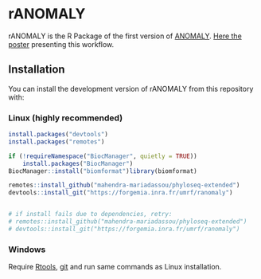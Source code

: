 
<!-- README.md is generated from README.Rmd. Please edit that file -->

# rANOMALY

<!-- badges: start -->

<!-- [![Lifecycle: experimental](https://img.shields.io/badge/lifecycle-experimental-orange.svg)](https://www.tidyverse.org/lifecycle/#experimental) -->

<!-- badges: end -->

rANOMALY is the R Package of the first version of
[ANOMALY](https://forgemia.inra.fr/umrf/anomaly). [Here the
poster](https://prodinra.inra.fr/ft?id=%7BE7948F41-44A8-4F76-898D-92DDE09E40B9%7D&original=true)
presenting this workflow.

## Installation

You can install the development version of rANOMALY from this repository
with:

### Linux (highly recommended)

``` r
install.packages("devtools")
install.packages("remotes")

if (!requireNamespace("BiocManager", quietly = TRUE))
    install.packages("BiocManager")
BiocManager::install("biomformat")library(biomformat)

remotes::install_github("mahendra-mariadassou/phyloseq-extended")
devtools::install_git("https://forgemia.inra.fr/umrf/ranomaly")


# if install fails due to dependencies, retry: 
# remotes::install_github("mahendra-mariadassou/phyloseq-extended")
# devtools::install_git("https://forgemia.inra.fr/umrf/ranomaly")
```

### Windows

Require [Rtools](https://cran.r-project.org/bin/windows/Rtools/),
[git](https://git-scm.com/download/win) and run same commands as Linux
installation.
